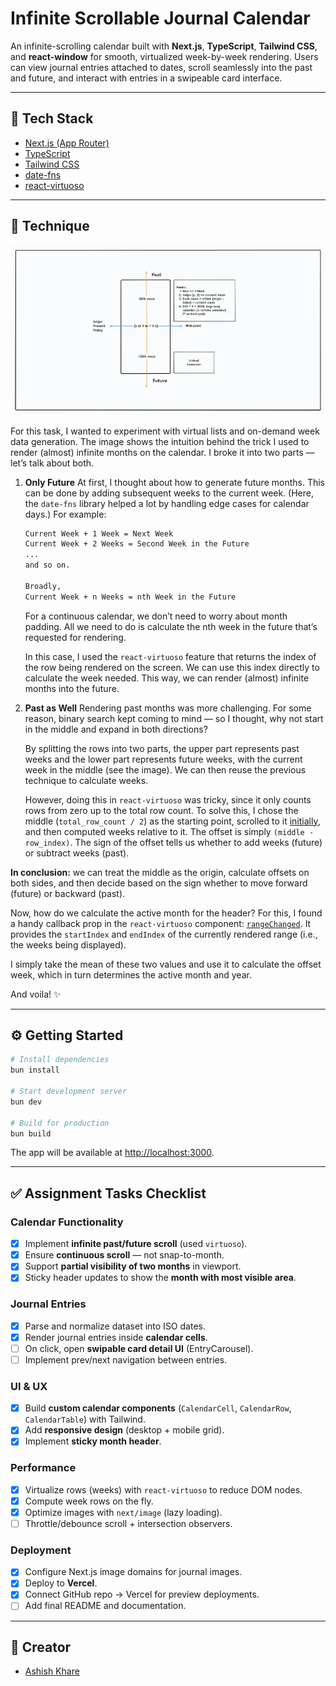 # Infinite Scrollable Journal Calendar

An infinite-scrolling calendar built with **Next.js**, **TypeScript**, **Tailwind CSS**, and **react-window** for smooth, virtualized week-by-week rendering. Users can view journal entries attached to dates, scroll seamlessly into the past and future, and interact with entries in a swipeable card interface.

---

## 🚀 Tech Stack

* [Next.js (App Router)](https://nextjs.org/docs/app)
* [TypeScript](https://www.typescriptlang.org/)
* [Tailwind CSS](https://tailwindcss.com/)
* [date-fns](https://date-fns.org/)
* [react-virtuoso](https://virtuoso.dev/)

---


## 🎹 Technique

![Illustration explaining the calendar loadout](./technique.webp)

For this task, I wanted to experiment with virtual lists and on-demand week data generation. The image shows the intuition behind the trick I used to render (almost) infinite months on the calendar. I broke it into two parts — let’s talk about both.

1. **Only Future**
   At first, I thought about how to generate future months. This can be done by adding subsequent weeks to the current week. (Here, the `date-fns` library helped a lot by handling edge cases for calendar days.) For example:

   ```md
   Current Week + 1 Week = Next Week
   Current Week + 2 Weeks = Second Week in the Future
   ...
   and so on.

   Broadly,
   Current Week + n Weeks = nth Week in the Future
   ```

   For a continuous calendar, we don’t need to worry about month padding. All we need to do is calculate the nth week in the future that’s requested for rendering.

   In this case, I used the `react-virtuoso` feature that returns the index of the row being rendered on the screen. We can use this index directly to calculate the week needed. This way, we can render (almost) infinite months into the future.

2. **Past as Well**
   Rendering past months was more challenging. For some reason, binary search kept coming to mind — so I thought, why not start in the middle and expand in both directions?

   By splitting the rows into two parts, the upper part represents past weeks and the lower part represents future weeks, with the current week in the middle (see the image). We can then reuse the previous technique to calculate weeks.

   However, doing this in `react-virtuoso` was tricky, since it only counts rows from zero up to the total row count. To solve this, I chose the middle (`total_row_count / 2`) as the starting point, scrolled to it [initially](https://virtuoso.dev/initial-index/), and then computed weeks relative to it. The offset is simply `(middle - row_index)`. The sign of the offset tells us whether to add weeks (future) or subtract weeks (past).

**In conclusion:** we can treat the middle as the origin, calculate offsets on both sides, and then decide based on the sign whether to move forward (future) or backward (past).

Now, how do we calculate the active month for the header? For this, I found a handy callback prop in the `react-virtuoso` component: [`rangeChanged`](https://virtuoso.dev/range-change-callback/). It provides the `startIndex` and `endIndex` of the currently rendered range (i.e., the weeks being displayed).

I simply take the mean of these two values and use it to calculate the offset week, which in turn determines the active month and year.

And voila! ✨

---

## ⚙️ Getting Started

```bash
# Install dependencies
bun install

# Start development server
bun dev

# Build for production
bun build
```

The app will be available at [http://localhost:3000](http://localhost:3000).

---

## ✅ Assignment Tasks Checklist

### Calendar Functionality

* [x] Implement **infinite past/future scroll** (used `virtuoso`).
* [x] Ensure **continuous scroll** — not snap-to-month.
* [x] Support **partial visibility of two months** in viewport.
* [x] Sticky header updates to show the **month with most visible area**.

### Journal Entries

* [x] Parse and normalize dataset into ISO dates.
* [x] Render journal entries inside **calendar cells**.
* [ ] On click, open **swipable card detail UI** (EntryCarousel).
* [ ] Implement prev/next navigation between entries.

### UI & UX

* [x] Build **custom calendar components** (`CalendarCell`, `CalendarRow`, `CalendarTable`) with Tailwind.
* [x] Add **responsive design** (desktop + mobile grid).
* [x] Implement **sticky month header**.

### Performance

* [x] Virtualize rows (weeks) with `react-virtuoso` to reduce DOM nodes.
* [x] Compute week rows on the fly.
* [x] Optimize images with `next/image` (lazy loading).
* [ ] Throttle/debounce scroll + intersection observers.

### Deployment

* [x] Configure Next.js image domains for journal images.
* [x] Deploy to **Vercel**.
* [x] Connect GitHub repo → Vercel for preview deployments.
* [ ] Add final README and documentation.

---

## 🙇 Creator

- [Ashish Khare](https://ashishk1331.vercel.app/)